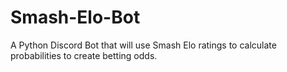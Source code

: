 # Smash-Elo-Bot
A Python Discord Bot that will use Smash Elo ratings to calculate probabilities to create betting odds.
